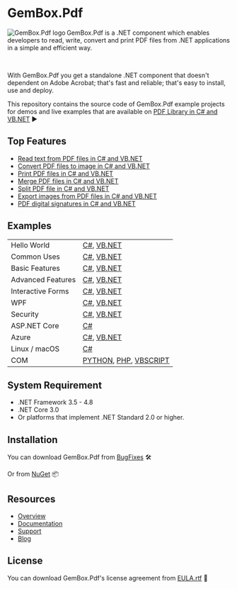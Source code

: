 # GemBox.Pdf

<img src="https://www.gemboxsoftware.com/images/NugetGba.png" alt="GemBox.Pdf logo" align="left" />

GemBox.Pdf is a .NET component which enables developers to read, write, convert and print PDF files from .NET applications in a simple and efficient way.

<br/>

With GemBox.Pdf you get a standalone .NET component that doesn't dependent on Adobe Acrobat; that's fast and reliable; that's easy to install, use and deploy.

This repository contains the source code of GemBox.Pdf example projects for demos and live examples that are available on [PDF Library in C# and VB.NET](https://www.gemboxsoftware.com/pdf/examples/c-sharp-vb-net-pdf-library/101) ▶

## Top Features

* [Read text from PDF files in C# and VB.NET](https://www.gemboxsoftware.com/pdf/examples/c-sharp-vb-net-read-pdf/205)
* [Convert PDF files to image in C# and VB.NET](https://www.gemboxsoftware.com/pdf/examples/c-sharp-convert-pdf-to-image/208)
* [Print PDF files in C# and VB.NET](https://www.gemboxsoftware.com/pdf/examples/c-sharp-vb-net-print-pdf/207)
* [Merge PDF files in C# and VB.NET](https://www.gemboxsoftware.com/pdf/examples/c-sharp-vb-net-merge-pdf/201)
* [Split PDF file in C# and VB.NET](https://www.gemboxsoftware.com/pdf/examples/c-sharp-vb-net-split-pdf/202)
* [Export images from PDF files in C# and VB.NET](https://www.gemboxsoftware.com/pdf/examples/c-sharp-vb-export-images-from-pdf/206)
* [PDF digital signatures in C# and VB.NET](https://www.gemboxsoftware.com/pdf/examples/c-sharp-vb-net-pdf-digital-signature/1102)

## Examples

| | |
| --- | --- |
| Hello World | [C#](https://github.com/gemboxsoftware-dev-team/GemBox.Pdf.Examples/tree/master/C%23/Hello%20World), [VB.NET](https://github.com/gemboxsoftware-dev-team/GemBox.Pdf.Examples/tree/master/VB.NET/Hello%20World) |
| Common Uses | [C#](https://github.com/gemboxsoftware-dev-team/GemBox.Pdf.Examples/tree/master/C%23/Common%20Uses), [VB.NET](https://github.com/gemboxsoftware-dev-team/GemBox.Pdf.Examples/tree/master/VB.NET/Common%20Uses) |
| Basic Features | [C#](https://github.com/gemboxsoftware-dev-team/GemBox.Pdf.Examples/tree/master/C%23/Basic%20Features), [VB.NET](https://github.com/gemboxsoftware-dev-team/GemBox.Pdf.Examples/tree/master/VB.NET/Basic%20Features) |
| Advanced Features | [C#](https://github.com/gemboxsoftware-dev-team/GemBox.Pdf.Examples/tree/master/C%23/Advanced%20Features), [VB.NET](https://github.com/gemboxsoftware-dev-team/GemBox.Pdf.Examples/tree/master/VB.NET/Advanced%20Features) |
| Interactive Forms | [C#](https://github.com/gemboxsoftware-dev-team/GemBox.Pdf.Examples/tree/master/C%23/Interactive%20Forms), [VB.NET](https://github.com/gemboxsoftware-dev-team/GemBox.Pdf.Examples/tree/master/VB.NET/Interactive%20Forms) |
| WPF | [C#](https://github.com/gemboxsoftware-dev-team/GemBox.Pdf.Examples/tree/master/C%23/WPF), [VB.NET](https://github.com/gemboxsoftware-dev-team/GemBox.Pdf.Examples/tree/master/VB.NET/WPF) |
| Security | [C#](https://github.com/gemboxsoftware-dev-team/GemBox.Pdf.Examples/tree/master/C%23/Security), [VB.NET](https://github.com/gemboxsoftware-dev-team/GemBox.Pdf.Examples/tree/master/VB.NET/Security) |
| ASP.NET Core | [C#](https://github.com/gemboxsoftware-dev-team/GemBox.Pdf.Examples/tree/master/C%23/ASP.NET%20Core) |
| Azure | [C#](https://github.com/GemBox-d-o-o/GemBox.Pdf.Examples/tree/master/C%23/Azure), [VB.NET](https://github.com/GemBox-d-o-o/GemBox.Pdf.Examples/tree/master/VB.NET/Azure) |
| Linux / macOS | [C#](https://github.com/gemboxsoftware-dev-team/GemBox.Pdf.Examples/tree/master/C%23/Linux_macOS) |
| COM | [PYTHON](https://github.com/gemboxsoftware-dev-team/GemBox.Pdf.Examples/blob/master/PYTHON%2C%20PHP%2C%20VBSCRIPT/COM.py), [PHP](https://github.com/gemboxsoftware-dev-team/GemBox.Pdf.Examples/blob/master/PYTHON%2C%20PHP%2C%20VBSCRIPT/COM.php), [VBSCRIPT](https://github.com/gemboxsoftware-dev-team/GemBox.Pdf.Examples/blob/master/PYTHON%2C%20PHP%2C%20VBSCRIPT/COM.vbs) |

## System Requirement

* .NET Framework 3.5 - 4.8
* .NET Core 3.0
* Or platforms that implement .NET Standard 2.0 or higher.

## Installation

You can download GemBox.Pdf from [BugFixes](https://www.gemboxsoftware.com/pdf/downloads/BugFixes.htm) 🛠️

Or from [NuGet](https://www.nuget.org/packages/GemBox.Pdf/) 📦

## Resources

* [Overview](https://www.gemboxsoftware.com/pdf)
* [Documentation](https://www.gemboxsoftware.com/pdf/help/html/Introduction.htm)
* [Support](https://www.gemboxsoftware.com/pdf/support)
* [Blog](https://www.gemboxsoftware.com/gembox-pdf)

## License

You can download GemBox.Pdf's license agreement from [EULA.rtf](https://www.gemboxsoftware.com/pdf/EULA.rtf) 📝

